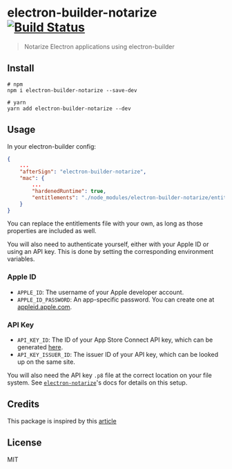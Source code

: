 # electron-builder-notarize [![Build Status](https://travis-ci.com/karaggeorge/electron-builder-notarize.svg?branch=master)](https://travis-ci.com/karaggeorge/electron-builder-notarize)

> Notarize Electron applications using electron-builder


## Install

```
# npm
npm i electron-builder-notarize --save-dev

# yarn
yarn add electron-builder-notarize --dev
```


## Usage

In your electron-builder config:

```json
{
	...
	"afterSign": "electron-builder-notarize",
	"mac": {
		...
		"hardenedRuntime": true,
		"entitlements": "./node_modules/electron-builder-notarize/entitlements.mac.inherit.plist",
	}
}
```

You can replace the entitlements file with your own, as long as those properties are included as well.

You will also need to authenticate yourself, either with your Apple ID or using an API key. This is done by setting the corresponding environment variables.

### Apple ID

- `APPLE_ID`: The username of your Apple developer account.
- `APPLE_ID_PASSWORD`: An app-specific password. You can create one at [appleid.apple.com](https://appleid.apple.com).

### API Key

- `API_KEY_ID`: The ID of your App Store Connect API key, which can be generated [here](https://appstoreconnect.apple.com/access/api).
- `API_KEY_ISSUER_ID`: The issuer ID of your API key, which can be looked up on the same site.

You will also need the API key `.p8` file at the correct location on your file system. See [`electron-notarize`](https://github.com/electron/electron-notarize)'s docs for details on this setup.

## Credits

This package is inspired by this [article](https://medium.com/@TwitterArchiveEraser/notarize-electron-apps-7a5f988406db)

## License

MIT
